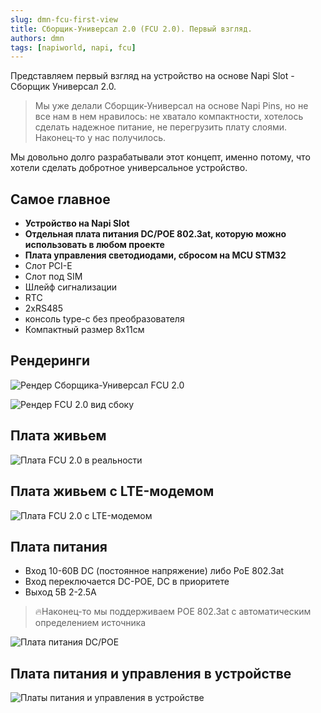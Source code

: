 ```yaml
---
slug: dmn-fcu-first-view
title: Сборщик-Универсал 2.0 (FCU 2.0). Первый взгляд.
authors: dmn
tags: [napiworld, napi, fcu]
---
```


Представляем первый взгляд на устройство на основе Napi Slot - Сборщик Универсал 2.0.

>Мы уже делали Сборщик-Универсал на основе Napi Pins, но не все нам в нем нравилось: не хватало компактности, хотелось сделать надежное питание, не перегрузить плату слоями. Наконец-то у нас получилось.

Мы довольно долго разрабатывали этот концепт, именно потому, что хотели сделать добротное универсальное устройство.

<!--truncate-->

## Самое главное

- **Устройство на Napi Slot**
- **Отдельная плата питания DC/POE 802.3at, которую можно использовать в любом проекте**
- **Плата управления светодиодами, сбросом на MCU STM32**
- Слот PCI-E
- Слот под SIM
- Шлейф сигнализации
- RTC
- 2xRS485
- консоль type-c без преобразователя
- Компактный размер 8х11см


## Рендеринги

![Рендер Сборщика-Универсал FCU 2.0](img/fcu0.jpg)

![Рендер FCU 2.0 вид сбоку](img/fcu2.jpg)


## Плата живьем

![Плата FCU 2.0 в реальности](img/fcu1.jpg)

## Плата живьем с LTE-модемом

![Плата FCU 2.0 с LTE-модемом](img/fcu4.jpg)

## Плата питания

- Вход 10-60В DC (постоянное напряжение) либо PoE 802.3at
- Вход переключается DC-POE, DC в приоритете
- Выход 5В 2-2.5А

>:fire:Наконец-то мы поддерживаем POE 802.3at с автоматическим определением источника

![Плата питания DC/POE](img/pow1.jpg)

## Плата питания и управления в устройстве

![Платы питания и управления в устройстве](img/fcu3.jpg)
